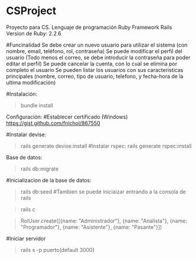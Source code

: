 # CSProject
Proyecto para CS.
Lenguaje de programación Ruby
Framework Rails
Version de Ruby: 2.2.6

#Funcinalidad
Se debe crear un nuevo usuario para utilizar el sistema (con nombre, email, teléfono, rol, contraseña)
Se puede modificar el perfil del usuario (Todo menos el correo, se debe introducir la contraseña para poder editar el perfil)
Se puede cancelar la cuenta, con lo cual se elimina por completo el usuario
Se pueden listar los usuarios con sus caracteristicas principales (nombre, correo, tipo de usuario, telefono, y fecha-hora de la ultima modificación)


#Instalación:
>bundle install

Configuración:
#Establecer certificado (Windows) 
https://gist.github.com/fnichol/867550

#Instalar devise: 
>rails generate devise:install
#Instalar rspec: 
>rails generate rspec:install

Base de datos:
>rails db:migrate

#Inicializacion de la base de datos:
>rails db:seed
#Tambien se puede iniciaizar entrando a la consola de rails

>rails c

>RolUser.create([{name: "Administrador"}, {name: "Analista"}, {name: "Programador"}, {name: "Asistente"}, {name: "Pasante"}])

#Iniciar servidor
>rails s -p puerto(default 3000)

